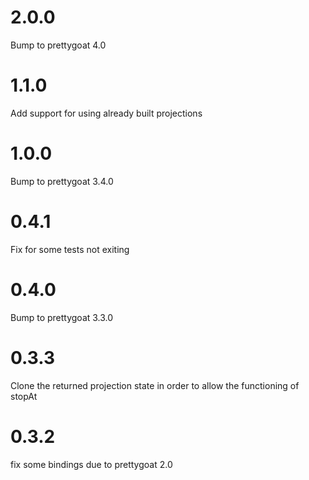 # 2.0.0

Bump to prettygoat 4.0

# 1.1.0

Add support for using already built projections

# 1.0.0

Bump to prettygoat 3.4.0

# 0.4.1

Fix for some tests not exiting

# 0.4.0

Bump to prettygoat 3.3.0

# 0.3.3

Clone the returned projection state in order to allow the functioning of stopAt

# 0.3.2

fix some bindings due to prettygoat 2.0
